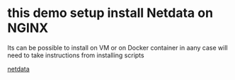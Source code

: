 # this demo setup install Netdata on NGINX

Its can be possible to install  on VM or on Docker container in  aany case  will need to take instructions from installing scripts


[netdata](https://github.com/firehol/netdata)